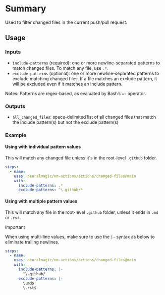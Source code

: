 # Summary

Used to filter changed files in the current push/pull request.

## Usage

### Inputs

* `include-patterns` (required): one or more newline-separated patterns to match changed files. To match any file, use `.*`.
* `exclude-patterns` (optional): one or more newline-separated patterns to exclude matching changed files. If a file matches an exclude pattern, it will be excluded even if it matches an include pattern.

Notes: Patterns are regex-based, as evaluated by Bash’s `=~` operator.

### Outputs

* `all_changed_files`: space-delimited list of all changed files that match the include pattern(s) but not the exclude pattern(s)

### Example

#### Using with individual pattern values

This will match any changed file unless it's in the root-level `.github` folder.

```yaml
steps:
  - name:
    uses: neuralmagic/nm-actions/actions/changed-files@main
    with:
      include-patterns: .*
      exclude-patterns: ^\.github/*
```

#### Using with multiple pattern values

This will match any file in the root-level `.github` folder, unless it ends in `.md` or `.rst`.

> [!IMPORTANT]
> When using multi-line values, make sure to use the `|-` syntax as below to eliminate trailing newlines.

```yaml
steps:
  - name:
    uses: neuralmagic/nm-actions/actions/changed-files@main
    with:
      include-patterns: |-
        ^\.github/
      exclude-patterns: |-
        \.md$
        \.rst$
```
